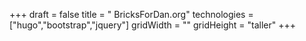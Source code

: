 +++
draft = false
title = " BricksForDan.org"
technologies = ["hugo","bootstrap","jquery"]
gridWidth = ""
gridHeight = "taller"
+++

